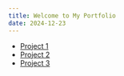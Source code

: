 ```yaml
---
title: Welcome to My Portfolio
date: 2024-12-23
---
```


<ul>
    <li><a href="https://github.com/danirahmanh21/NotebookApp/tree/main/notebook-app/dist">Project 1</a></li>
    <li><a href="https://github.com/danirahmanh21/BookShelfApp/blob/main/bookshelf-app/index.html">Project 2</a></li>
    <li><a href="https://github.com/danirahmanh21/Gallery/blob/main/Tugas/index.html">Project 3</a></li>
</ul>
